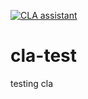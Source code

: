 [![CLA assistant](https://cla-assistant.io/readme/badge/blaffa/cla-test)](https://cla-assistant.io/blaffa/cla-test)

# cla-test
testing cla
